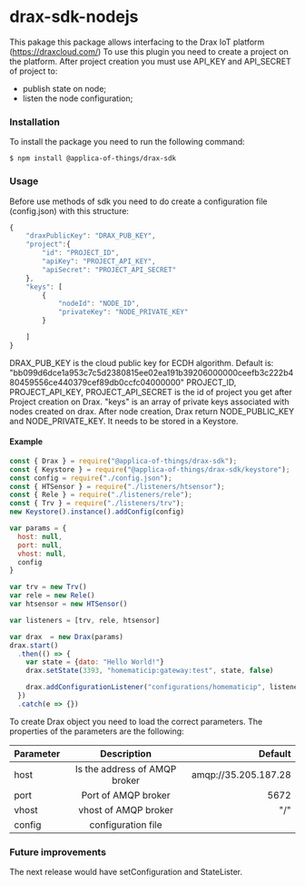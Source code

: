# drax-sdk-nodejs

This pakage this package allows interfacing to the Drax IoT platform (https://draxcloud.com/)
To use this plugin you need to create a project on the platform. After project creation you must use API_KEY and API_SECRET of project to:
 - publish state on node;
 - listen the node configuration;
 
### Installation 
To install the package you need to run the following command:

`$ npm install @applica-of-things/drax-sdk`

### Usage 
Before use methods of sdk you need to do create a configuration file (config.json) with this structure:
```javascript
{
    "draxPublicKey": "DRAX_PUB_KEY",
    "project":{
        "id": "PROJECT_ID",
        "apiKey": "PROJECT_API_KEY",
        "apiSecret": "PROJECT_API_SECRET"
    },
    "keys": [
        {
            "nodeId": "NODE_ID",
            "privateKey": "NODE_PRIVATE_KEY"
        }

    ]
}
```
DRAX_PUB_KEY is the cloud public key for ECDH algorithm. Default is:
"bb099d6dce1a953c7c5d2380815ee02ea191b39206000000ceefb3c222b480459556ce440379cef89db0ccfc04000000"
PROJECT_ID, PROJECT_API_KEY, PROJECT_API_SECRET is the id of project you get after Project creation on Drax.
"keys" is an array of private keys associated with nodes created on drax. After node creation, Drax return NODE_PUBLIC_KEY and NODE_PRIVATE_KEY. It needs to be stored in a Keystore.

#### Example 
```javascript
const { Drax } = require("@applica-of-things/drax-sdk");
const { Keystore } = require("@applica-of-things/drax-sdk/keystore");
const config = require("./config.json");
const { HTSensor } = require("./listeners/htsensor");
const { Rele } = require("./listeners/rele");
const { Trv } = require("./listeners/trv");
new Keystore().instance().addConfig(config)

var params = {
  host: null,
  port: null,
  vhost: null,
  config
}

var trv = new Trv()
var rele = new Rele()
var htsensor = new HTSensor()

var listeners = [trv, rele, htsensor]

var drax  = new Drax(params)
drax.start()
  .then(() => {
    var state = {dato: "Hello World!"}
    drax.setState(3393, "homematicip:gateway:test", state, false)

    drax.addConfigurationListener("configurations/homematicip", listeners)
  })
  .catch(e => {})
```

To create Drax object you need to load the correct parameters. The properties of the parameters are the following:
                    
| Parameter  | Description  | Default|
| :------------ |:---------------:| -----:|
|host     | Is the address of AMQP broker | amqp://35.205.187.28 |
| port      | Port of AMQP broker        |  5672 |
| vhost | vhost of AMQP broker       | "/" |
| config | configuration file  |  |
                    

### Future improvements
The next release would have setConfiguration and StateLister.